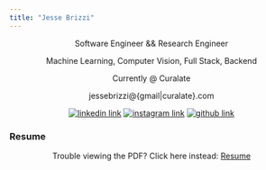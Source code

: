 ```yaml
---
title: "Jesse Brizzi"
---
```


<section id="text">
    <center>
        <p>Software Engineer && Research Engineer</p>
        <p>Machine Learning, Computer Vision, Full Stack, Backend</p>
        <p>Currently @ Curalate</p>
        <p>jessebrizzi@{gmail|curalate}.com</p>
    </center>
    <div>
        <center>
            <a href="http://www.linkedin.com/pub/jesse-brizzi/80/50a/779" target="_blank" ><img src="{{ site.baseurl }}/images/linkedin-icon.png" alt="linkedin link"></a>
            <a href="http://instagram.com/j3553b" target="_blank" ><img src="{{ site.baseurl }}/images/instagram-icon.png" alt="instagram link"></a>
            <a href="https://www.github.com/jessebrizzi" target="_blank" ><img src="{{ site.baseurl }}/images/github-icon.png" alt="github link"></a>
        </center>
    </div>
    <div>
        <h3>Resume</h3>
        <center>
            <object data="{{ site.baseurl }}/pdf/JesseBrizziResume.pdf" type="application/pdf" width="500px" height="150px">
                Trouble viewing the PDF? Click here instead: <a href="https://docs.google.com/a/stonybrook.edu/uc?id=0B0vRL7F7C1YieFFjRnJLSk5JVmc">Resume</a>
            </object>
        </center>
    </div>
</section>